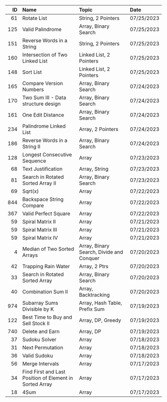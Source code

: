 |   ID | Name                                                    | Topic                                    | Date       |
|-----:|:--------------------------------------------------------|:-----------------------------------------|:-----------|
|   61 | Rotate List                                             | String, 2 Pointers                       | 07/25/2023 |
|  125 | Valid Palindrome                                        | Array, Binary Search                     | 07/25/2023 |
|  151 | Reverse Words in a String                               | String, 2 Pointers                       | 07/25/2023 |
|  160 | Intersection of Two Linked List                         | Linked List, 2 Pointers                  | 07/25/2023 |
|  148 | Sort List                                               | Linked List, 2 Pointers                  | 07/25/2023 |
|  165 | Compare Version Numbers                                 | Array, Binary Search                     | 07/24/2023 |
|  170 | Two Sum III - Data structure design                     | Array, Binary Search                     | 07/24/2023 |
|  161 | One Edit Distance                                       | Array, Binary Search                     | 07/24/2023 |
|  234 | Palindrome Linked List                                  | Array, 2 Pointers                        | 07/24/2023 |
|  186 | Reverse Words in a String II                            | Array, Binary Search                     | 07/24/2023 |
|  128 | Longest Consecutive Sequence                            | Array                                    | 07/23/2023 |
|   68 | Text Justification                                      | Array, String                            | 07/23/2023 |
|   81 | Search in Rotated Sorted Array II                       | Array, Binary Search                     | 07/23/2023 |
|   69 | Sqrt(x)                                                 | Array                                    | 07/22/2023 |
|  844 | Backspace String Compare                                | Array                                    | 07/22/2023 |
|  367 | Valid Perfect Square                                    | Array                                    | 07/22/2023 |
|   59 | Spiral Matrix II                                        | Array                                    | 07/21/2023 |
|   59 | Spiral Matrix III                                       | Array                                    | 07/21/2023 |
|   59 | Spiral Matrix IV                                        | Array                                    | 07/21/2023 |
|    4 | Median of Two Sorted Arrays                             | Array, Binary Search, Divide and Conquer | 07/20/2023 |
|   42 | Trapping Rain Water                                     | Array, 2 Ptrs                            | 07/20/2023 |
|   33 | Search in Rotated Sorted Array                          | Array, Binary Search                     | 07/20/2023 |
|   40 | Combination Sum II                                      | Array, Backtracking                      | 07/20/2023 |
|  974 | Subarray Sums Divisible by K                            | Array, Hash Table, Prefix Sum            | 07/19/2023 |
|  122 | Best Time to Buy and Sell Stock II                      | Array, DP, Greedy                        | 07/19/2023 |
|  740 | Delete and Earn                                         | Array, DP                                | 07/19/2023 |
|   37 | Sudoku Solver                                           | Array                                    | 07/18/2023 |
|   31 | Next Permutation                                        | Array                                    | 07/18/2023 |
|   36 | Valid Sudoku                                            | Array                                    | 07/18/2023 |
|   56 | Merge Intervals                                         | Array                                    | 07/17/2023 |
|   34 | Find First and Last Position of Element in Sorted Array | Array                                    | 07/17/2023 |
|   18 | 4Sum                                                    | Array                                    | 07/17/2023 |
